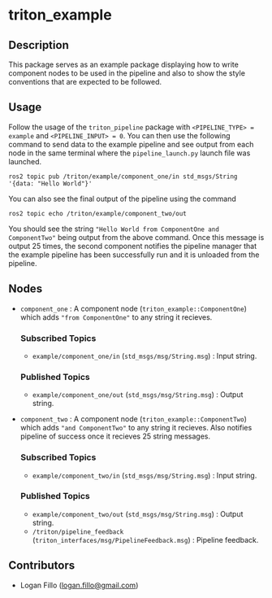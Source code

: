 # triton_example
## Description

This package serves as an example package displaying how to write component nodes to be used in the pipeline and also to show the style conventions that are expected to be followed.

## Usage

Follow the usage of the `triton_pipeline` package with `<PIPELINE_TYPE> = example` and `<PIPELINE_INPUT> = 0`. You can then use the following command to send data to the example pipeline and see output from each node in the same terminal where the `pipeline_launch.py` launch file was launched.

    ros2 topic pub /triton/example/component_one/in std_msgs/String '{data: "Hello World"}'

You can also see the final output of the pipeline using the command

    ros2 topic echo /triton/example/component_two/out

You should see the string `"Hello World from ComponentOne and ComponentTwo"` being output from the above command. Once this message is output 25 times, the second component notifies the pipeline manager that the example pipeline has been successfully run and it is unloaded from the pipeline.

## Nodes

- `component_one` : A component node (`triton_example::ComponentOne`) which adds `"from ComponentOne"` to any string it recieves.

    ### Subscribed Topics
    - `example/component_one/in` (`std_msgs/msg/String.msg`) : Input string.
    
    ### Published Topics
    - `example/component_one/out` (`std_msgs/msg/String.msg`) : Output string.
    
- `component_two` : A component node (`triton_example::ComponentTwo`) which adds `"and ComponentTwo"` to any string it recieves. Also notifies pipeline of success once it recieves 25 string messages.

    ### Subscribed Topics
    - `example/component_two/in` (`std_msgs/msg/String.msg`) : Input string.
    
    ### Published Topics
    - `example/component_two/out` (`std_msgs/msg/String.msg`) : Output string.
    - `/triton/pipeline_feedback` (`triton_interfaces/msg/PipelineFeedback.msg`) : Pipeline feedback.

## Contributors

- Logan Fillo (logan.fillo@gmail.com)
